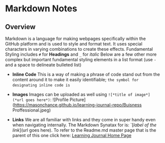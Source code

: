 
# Markdown Notes

## Overview

Markdown is a language for making webpages specifically within the GitHub platform and is used to style and format text. It uses special characters in varying combinations to create these effects. Fundamental Styling includes `#` for **Headings** and `_` for _italic_ Below are a few other more complex but important fundamental styling elements in a list format (use `-` and a space to delineate bulleted list)


- **Inline Code**
    This is a way of making a phrase of code stand out from the content around it to make it easily identifiable;  `the symbol for designating inline code is ` ` `
    
- **Images** 
    Images can be uploaded as well using `![*title of image*](*url goes here*)`: 
    ![Profile Picture](https://masonchance.github.io/learning-journal-repo/Buisness Proffessional.jpeg)

- **Links** 
    We are all familiar with links and they come in super handy even when navigating internally. The Markdown Synatax for is: `[*label of the link*](url goes here). To refer to the Readme.md master page that is the parent of this one click here: [Learning Journal Home Page](https://github.com/MasonChance/learning-journal-repo/readme.md)

